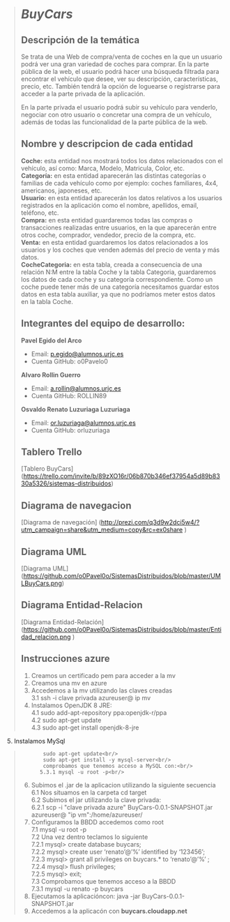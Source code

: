 > # ***BuyCars***
>
> ## Descripción de la temática
> Se trata de una Web de compra/venta de coches en la que un usuario podrá ver una gran variedad de coches para comprar. En la parte pública de la web, el usuario podrá hacer una búsqueda filtrada para encontrar el vehículo que desee, ver su descripción, características, precio, etc. También tendrá la opción de loguearse o registrarse para acceder a la parte privada de la aplicación.
>
> En la parte privada el usuario podrá subir su vehículo para venderlo, negociar con otro usuario o concretar una compra de un vehículo, además de todas las funcionalidad de la parte pública de la web.
>
> ## Nombre y descripcion de cada entidad
> **Coche:** esta entidad nos mostrará todos los datos relacionados con el vehículo, así como: Marca, Modelo, Matricula, Color, etc.<br/>
> **Categoría:** en esta entidad aparecerán las distintas categorías o familias de cada vehículo como por ejemplo: coches familiares, 4x4, americanos, japoneses, etc.<br/>
>**Usuario:** en esta entidad aparecerán los datos relativos a los usuarios registrados en la aplicación como el nombre, apellidos, email, teléfono, etc.<br/>
> **Compra:** en esta entidad guardaremos todas las compras o transacciones realizadas entre usuarios, en la que aparecerán entre otros coche, comprador, vendedor, precio de la compra, etc.<br/>
> **Venta:** en esta entidad guardaremos los datos relacionados a los usuarios y los coches que venden además del precio de venta y más datos.<br/>
> **CocheCategoria:** en esta tabla, creada a consecuencia de una relación N:M entre la tabla Coche y la tabla Categoria, guardaremos los datos de cada coche y su categoría correspondiente. Como un coche puede tener más de una categoría necesitamos guardar estos datos en esta tabla auxiliar, ya que no podríamos meter estos datos en la tabla Coche.<br/>
> 
> ## Integrantes del equipo de desarrollo:
> **Pavel Egido del Arco**<br/>
>   * Email: p.egido@alumnos.urjc.es<br/>
>   * Cuenta GitHub: o0Pavelo0 <br/>
>   
>**Alvaro Rollin Guerro**<br/>
>   * Email:	a.rollin@alumnos.urjc.es<br/>
>   * Cuenta GitHub: ROLLIN89 <br/>
>   
>**Osvaldo Renato	Luzuriaga Luzuriaga**<br/>
>   * Email: or.luzuriaga@alumnos.urjc.es <br/>
>   * Cuenta GitHub: orluzuriaga <br/>
>
> ## Tablero Trello
>  [Tablero BuyCars] (https://trello.com/invite/b/89zXO16r/06b870b346ef37954a5d89b8330a5326/sistemas-distribuidos)
>
> ## Diagrama de navegacion
>  [Diagrama de navegación] (http://prezi.com/q3d9w2dci5w4/?utm_campaign=share&utm_medium=copy&rc=ex0share  )
>
>
> ## Diagrama UML
> [Diagrama UML] (https://github.com/o0Pavel0o/SistemasDistribuidos/blob/master/UMLBuyCars.png)
>
>## Diagrama Entidad-Relacion
> [Diagrama Entidad-Relación] (https://github.com/o0Pavel0o/SistemasDistribuidos/blob/master/Entidad_relacion.png )
>
>## Instrucciones azure
> 1. Creamos un certificado pem para acceder a la mv
> 2. Creamos una mv en azure
> 3. Accedemos a la mv utilizando las claves creadas<br/>
>     3.1 ssh -i clave privada azureuser@ ip mv <br/>
> 4. Instalamos OpenJDK 8 JRE: <br/>
>     4.1 sudo add-apt-repository ppa:openjdk-r/ppa <br/>
>     4.2 sudo apt-get update <br/>
>     4.3 sudo apt-get install openjdk-8-jre <br/>
 5. Instalamos MySql<br/>
>            sudo apt-get update<br/>
>            sudo apt-get install -y mysql-server<br/>
>            comprobamos que tenemos acceso a MySQL con:<br/>
>           5.3.1 mysql -u root -p<br/>
> 6. Subimos el .jar de la aplicacion utilizando la siguiente secuencia<br/>
>     6.1 Nos situamos en la carpeta cd target <br/>
>     6.2 Subimos el jar utilizando la clave privada:<br/>
>           6.2.1 scp -i "clave privada azure" BuyCars-0.0.1-SNAPSHOT.jar azureuser@ "ip vm":/home/azureuser/ <br/>
> 7. Configuramos la BBDD accedemos como root <br/>
>     7.1 mysql -u root -p <br/>
>     7.2 Una vez dentro teclamos lo siguiente <br/>
>           7.2.1 mysql> create database buycars; <br/>
>          7.2.2 mysql> create user ‘renato’@’%’ identified by ‘123456’; <br/>
>          7.2.3 mysql> grant all privileges on buycars.* to ‘renato’@’%’ ;<br/>
>          7.2.4 mysql> flush privileges; <br/>
>          7.2.5 mysql> exit; <br/>
>     7.3 Comprobamos que tenemos acceso a la BBDD <br/>
>           7.3.1 mysql -u renato -p buycars <br/>
> 8. Ejecutamos la aplicacióncon: java -jar BuyCars-0.0.1-SNAPSHOT.jar <br/>
> 9. Accedemos a la aplicacón con **buycars.cloudapp.net**
>
>  
